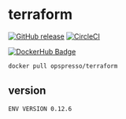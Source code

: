 # terraform

[![GitHub release](https://img.shields.io/github/release/opspresso/terraform.svg)](https://github.com/opspresso/terraform/releases)
[![CircleCI](https://circleci.com/gh/opspresso/terraform.svg?style=svg)](https://circleci.com/gh/opspresso/terraform)

[![DockerHub Badge](http://dockeri.co/image/opspresso/terraform)](https://hub.docker.com/r/opspresso/terraform/)

```bash
docker pull opspresso/terraform
```

## version

```
ENV VERSION 0.12.6
```
